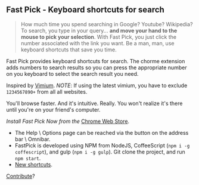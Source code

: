 ## Fast Pick - Keyboard shortcuts for search

> How much time you spend searching in Google? Youtube? Wikipedia?
> To search, you type in your query... **and move your hand to the mouse to pick your selection**.
> With Fast Pick, you just click the number associated with the link you want.
> Be a man, man, use keyboard shortcuts that save you time.

Fast Pick provides keyboard shortcuts for search.
The chorme extension adds numbers to search results so you can press the appropriate number on you keyboard to select the search result you need.

Inspired by [Vimium](http://vimium.github.io/).
*NOTE*: If using the latest vimium, you have to exclude `1234567890+` from all all websites.

You'll browse faster. And it's intuitive. Really. You won't realize it's there until you're on your friend's computer.

*Install Fast Pick Now from the* [Chrome Web Store](https://chrome.google.com/webstore/detail/fast-pick/pfkmjbobiocpkpidpljgpdneoeknmehk).

 - The Help \ Options page can be reached via the button on the address bar \ Omnibar.
 - FastPick is developed using NPM from NodeJS, CoffeeScript (`npm i -g coffescript`), and gulp (`npm i -g gulp`).
   Git clone the project, and run `npm start`.
 - [New shortcuts](SHORTCUTS.md).

[Contribute](CONTRIBUTING.md)?